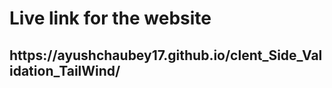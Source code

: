 <h1>Live link for the website</h1>

<h2>https://ayushchaubey17.github.io/clent_Side_Validation_TailWind/</h2>

